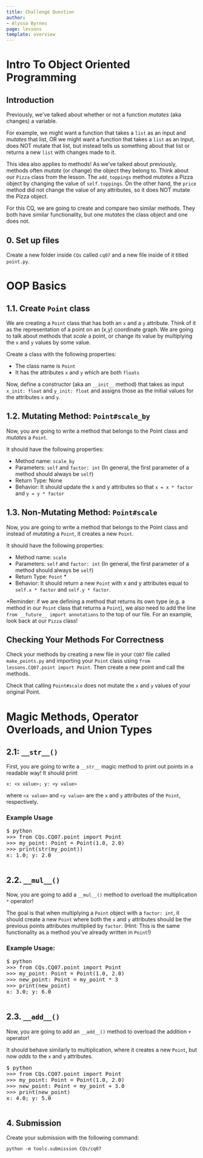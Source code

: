 ```yaml
---
title: Challenge Question 
author:
- Alyssa Byrnes
page: lessons
template: overview
---
```


# Intro To Object Oriented Programming 

## Introduction

Previously, we've talked about whether or not a function *mutates* (aka changes) a variable. 

For example, we might want a function that takes a `list` as an input and *mutates* that list, OR we might want a function that takes a `list` as an input, does NOT mutate that list, but instead tells us something about that list or returns a new `list` with changes made to it. 

This idea also applies to methods! As we've talked about previously, methods often *mutate* (or change) the object they belong to. Think about our `Pizza` class from the lesson. The `add_toppings` method *mutates* a Pizza object by changing the value of `self.toppings`. On the other hand, the `price` method did not change the value of any attributes, so it does NOT mutate the Pizza object.

For this CQ, we are going to create and compare two similar methods. They both have similar functionality, but one *mutates* the class object and one does not.

## 0. Set up files
Create a new folder inside `CQs` called `cq07` and a new file inside of it titled `point.py`.

# OOP Basics

## 1.1. Create `Point` class

We are creating a `Point` class that has both an `x` and a `y` attribute. Think of it as the representation of a point on an (x,y) coordinate graph. We are going to talk about methods that *scale* a point, or change its value by multiplying the `x` and `y` values by some value.

Create a class with the following properties:

* The class name is `Point`
* It has the attributes `x` and `y` which are both `floats`

Now, define a constructor (aka an `__init__` method) that takes as input `x_init: float` and `y_init: float` and assigns those as the initial values for the attributes `x` and `y`. 

## 1.2. Mutating Method: `Point#scale_by`

Now, you are going to write a method that belongs to the Point class and *mutates* a `Point`. 

It should have the following properties:

* Method name: `scale_by`
* Parameters: `self` and `factor: int` (In general, the first parameter of a method should always be `self`)
* Return Type: None
* Behavior: It should update the x and y attributes so that `x = x * factor` and `y = y * factor`



## 1.3. Non-Mutating Method: `Point#scale`

Now, you are going to write a method that belongs to the Point class and instead of *mutating* a `Point`, it creates a new `Point`. 

It should have the following properties:

* Method name: `scale`
* Parameters: `self` and `factor: int` (In general, the first parameter of a method should always be `self`)
* Return Type: `Point` *
* Behavior: It should return a new `Point` with x and y attributes equal to `self.x * factor` and `self.y * factor`. 

*Reminder: if we are defining a method that returns its own type (e.g. a method in our `Point` class that returns a `Point`), we also need to add the line `from __future__ import annotations` to the top of our file. For an example, look back at our `Pizza` class!

## Checking Your Methods For Correctness

Check your methods by creating a new file in your `CQ07` file called `make_points.py` and importing your `Point` class using `from lessons.CQ07.point import Point`. Then create a new point and call the methods.

Check that calling `Point#scale` does not mutate the `x` and `y` values of your original Point.


# Magic Methods, Operator Overloads, and Union Types

## 2.1: `__str__()`

First, you are going to write a `__str__` magic method to print out points in a readable way! It should print 

```x: <x value>; y: <y value>```

where `<x value>` and `<y value>` are the `x` and `y` attributes of the `Point`, respectively.

### Example Usage

<pre>
<div class="terminal">$ python 
>>> from CQs.CQ07.point import Point
>>> my_point: Point = Point(1.0, 2.0)
>>> print(str(my_point))
x: 1.0; y: 2.0
</div>
</pre>

## 2.2. `__mul__()`

Now, you are going to add a `__mul__()` method to overload the multiplication `*` operator!

The goal is that when multiplying a `Point` object with a `factor: int`, it should create a new `Point` where both the `x` and `y` attributes should be the previous points attributes multiplied by `factor`. (Hint: This is the same functionality as a method you've already written in `Point`!) 

### Example Usage:

<pre>
<div class="terminal">$ python 
>>> from CQs.CQ07.point import Point
>>> my_point: Point = Point(1.0, 2.0)
>>> new_point: Point = my_point * 3
>>> print(new_point)
x: 3.0; y: 6.0
</div>
</pre>

<!-- ## 1.1: Union Types
Now, modify `__mul__` so that the `factor` parameter can be either a `float` or an `int`!

### Example Usage:
<pre>
<div class="terminal">$ python 
>>> from CQs.CQ07.point import Point
>>> my_point: Point = Point(1.0, 2.0)
>>> new_point: Point = my_point * 3.0
>>> print(new_point)
x: 3.0; y: 6.0
</div>
</pre> -->

## 2.3. `__add__()`

Now, you are going to add an `__add__()` method to overload the addition `+` operator!

It should behave similarly to multiplication, where it creates a new `Point`, but now *adds* to the `x` and `y` attributes.

<pre>
<div class="terminal">$ python 
>>> from CQs.CQ07.point import Point
>>> my_point: Point = Point(1.0, 2.0)
>>> new_point: Point = my_point + 3.0
>>> print(new_point)
x: 4.0; y: 5.0
</div>
</pre>

<!-- ## 2.1: Union Types
Now, modify `__add__` so that the `factor` parameter can be either a `float` or an `int`! -->



## 4. Submission

Create your submission with the following command:

```
python -m tools.submission CQs/cq07
```
